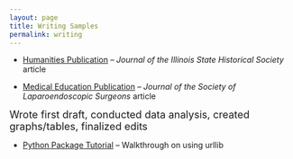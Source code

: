 ```yaml
---
layout: page
title: Writing Samples
permalink: writing
---
```






- [Humanities Publication](/assets/png/JISHSArticle.pdf) – *Journal of the Illinois State Historical Society* article


- [Medical Education Publication](assets/pdf/RoboticSurgeryArticle.pdf) – *Journal of the Society of Laparoendoscopic Surgeons* article

<font size="4"> Wrote first draft, conducted data analysis, created graphs/tables, finalized edits</font>


- [Python Package Tutorial](https://medium.com/@sallyeheinzel/urllib-and-hamster-songs-e8e44534fa89) – Walkthrough on using urllib
